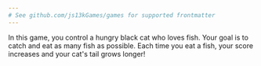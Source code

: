 ```yaml
---
# See github.com/js13kGames/games for supported frontmatter
---
```

In this game, you control a hungry black cat who loves fish. Your goal is to catch and eat as many fish as possible. Each time you eat a fish, your score increases and your cat's tail grows longer!